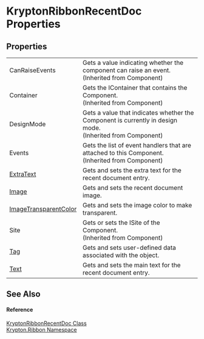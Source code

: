 # KryptonRibbonRecentDoc Properties




## Properties
<table>
<tr>
<td>CanRaiseEvents</td>
<td>Gets a value indicating whether the component can raise an event.<br />(Inherited from Component)</td></tr>
<tr>
<td>Container</td>
<td>Gets the IContainer that contains the Component.<br />(Inherited from Component)</td></tr>
<tr>
<td>DesignMode</td>
<td>Gets a value that indicates whether the Component is currently in design mode.<br />(Inherited from Component)</td></tr>
<tr>
<td>Events</td>
<td>Gets the list of event handlers that are attached to this Component.<br />(Inherited from Component)</td></tr>
<tr>
<td><a href="2998693c-427f-e887-1a92-45817605b393.md">ExtraText</a></td>
<td>Gets and sets the extra text for the recent document entry.</td></tr>
<tr>
<td><a href="638f8877-88e4-d380-872f-908e4e3463ce.md">Image</a></td>
<td>Gets and sets the recent document image.</td></tr>
<tr>
<td><a href="42b5fc20-dce9-d88d-08cd-773190e5ae30.md">ImageTransparentColor</a></td>
<td>Gets and sets the image color to make transparent.</td></tr>
<tr>
<td>Site</td>
<td>Gets or sets the ISite of the Component.<br />(Inherited from Component)</td></tr>
<tr>
<td><a href="9c19c82f-f726-9951-e6e0-25f57e9cf58e.md">Tag</a></td>
<td>Gets and sets user-defined data associated with the object.</td></tr>
<tr>
<td><a href="ca51c0f0-313c-f73d-8db3-bf137b0e96be.md">Text</a></td>
<td>Gets and sets the main text for the recent document entry.</td></tr>
</table>

## See Also


#### Reference
<a href="d6bcfb01-0910-48d9-c86a-d47c5851629a.md">KryptonRibbonRecentDoc Class</a>  
<a href="1e9bc734-cff9-e9b8-f013-94cdac669794.md">Krypton.Ribbon Namespace</a>  
